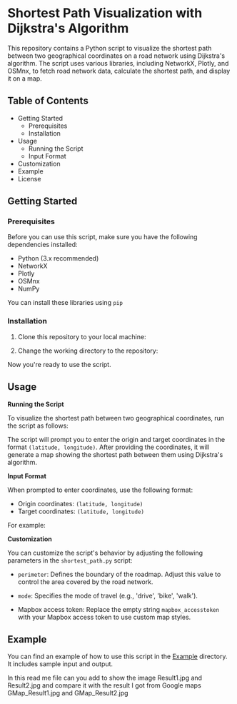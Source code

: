 # Shortest Path Visualization with Dijkstra's Algorithm

This repository contains a Python script to visualize the shortest path between two geographical coordinates on a road network using Dijkstra's algorithm. The script uses various libraries, including NetworkX, Plotly, and OSMnx, to fetch road network data, calculate the shortest path, and display it on a map.

## Table of Contents

- Getting Started
  - Prerequisites
  - Installation
- Usage
  - Running the Script
  - Input Format
- Customization
- Example
- License

## Getting Started

### Prerequisites

Before you can use this script, make sure you have the following dependencies installed:

- Python (3.x recommended)
- NetworkX
- Plotly
- OSMnx
- NumPy

You can install these libraries using `pip`


### Installation

1. Clone this repository to your local machine:


2. Change the working directory to the repository:


Now you're ready to use the script.

## Usage

**Running the Script**

To visualize the shortest path between two geographical coordinates, run the script as follows:


The script will prompt you to enter the origin and target coordinates in the format `(latitude, longitude)`. After providing the coordinates, it will generate a map showing the shortest path between them using Dijkstra's algorithm.

**Input Format**

When prompted to enter coordinates, use the following format:

- Origin coordinates: `(latitude, longitude)`
- Target coordinates: `(latitude, longitude)`

For example:


**Customization**

You can customize the script's behavior by adjusting the following parameters in the `shortest_path.py` script:

- `perimeter`: Defines the boundary of the roadmap. Adjust this value to control the area covered by the road network.

- `mode`: Specifies the mode of travel (e.g., 'drive', 'bike', 'walk').

- Mapbox access token: Replace the empty string `mapbox_accesstoken` with your Mapbox access token to use custom map styles.

## Example

You can find an example of how to use this script in the [Example](/example) directory. It includes sample input and output.




In this read me file can  you add to show the image Result1.jpg and Result2.jpg and compare it with the result I got from Google maps GMap_Result1.jpg and  GMap_Result2.jpg
